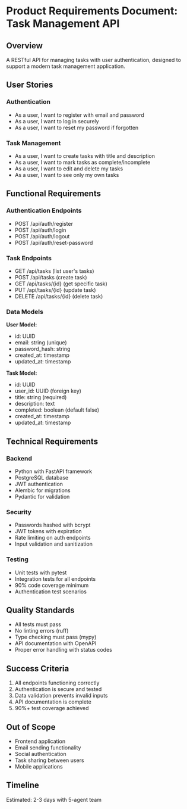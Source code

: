 # Product Requirements Document: Task Management API

## Overview
A RESTful API for managing tasks with user authentication, designed to support a modern task management application.

## User Stories

### Authentication
- As a user, I want to register with email and password
- As a user, I want to log in securely
- As a user, I want to reset my password if forgotten

### Task Management
- As a user, I want to create tasks with title and description
- As a user, I want to mark tasks as complete/incomplete
- As a user, I want to edit and delete my tasks
- As a user, I want to see only my own tasks

## Functional Requirements

### Authentication Endpoints
- POST /api/auth/register
- POST /api/auth/login
- POST /api/auth/logout
- POST /api/auth/reset-password

### Task Endpoints
- GET /api/tasks (list user's tasks)
- POST /api/tasks (create task)
- GET /api/tasks/{id} (get specific task)
- PUT /api/tasks/{id} (update task)
- DELETE /api/tasks/{id} (delete task)

### Data Models

**User Model:**
- id: UUID
- email: string (unique)
- password_hash: string
- created_at: timestamp
- updated_at: timestamp

**Task Model:**
- id: UUID
- user_id: UUID (foreign key)
- title: string (required)
- description: text
- completed: boolean (default false)
- created_at: timestamp
- updated_at: timestamp

## Technical Requirements

### Backend
- Python with FastAPI framework
- PostgreSQL database
- JWT authentication
- Alembic for migrations
- Pydantic for validation

### Security
- Passwords hashed with bcrypt
- JWT tokens with expiration
- Rate limiting on auth endpoints
- Input validation and sanitization

### Testing
- Unit tests with pytest
- Integration tests for all endpoints
- 90% code coverage minimum
- Authentication test scenarios

## Quality Standards
- All tests must pass
- No linting errors (ruff)
- Type checking must pass (mypy)
- API documentation with OpenAPI
- Proper error handling with status codes

## Success Criteria
1. All endpoints functioning correctly
2. Authentication is secure and tested
3. Data validation prevents invalid inputs
4. API documentation is complete
5. 90%+ test coverage achieved

## Out of Scope
- Frontend application
- Email sending functionality
- Social authentication
- Task sharing between users
- Mobile applications

## Timeline
Estimated: 2-3 days with 5-agent team
